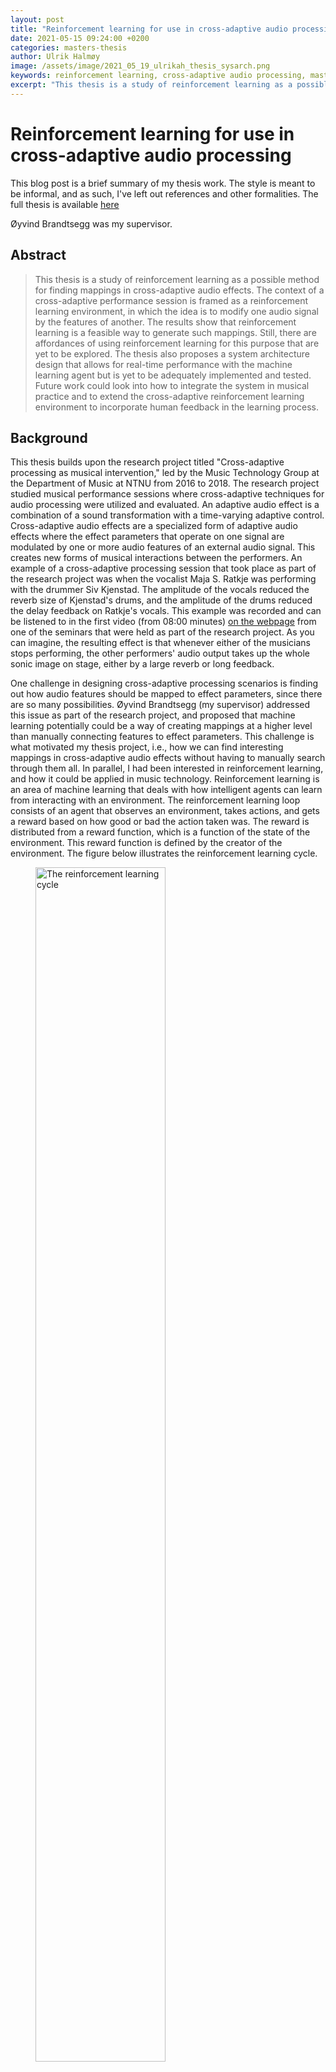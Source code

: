 ```yaml
---
layout: post
title: "Reinforcement learning for use in cross-adaptive audio processing"
date: 2021-05-15 09:24:00 +0200
categories: masters-thesis
author: Ulrik Halmøy
image: /assets/image/2021_05_19_ulrikah_thesis_sysarch.png
keywords: reinforcement learning, cross-adaptive audio processing, master's thesis
excerpt: "This thesis is a study of reinforcement learning as a possible method for finding mappings in cross-adaptive audio effects"
---
```


<!-- START OF BLOG POST -->

# Reinforcement learning for use in cross-adaptive audio processing

This blog post is a brief summary of my thesis work. The style is meant to be informal, and as such, I've left out references and other formalities. The full thesis is available [here](https://drive.google.com/file/d/1c4gfdW2NFwCx2YCYgF1CsF352vw7C8g3/view?usp=sharing)

Øyvind Brandtsegg was my supervisor.

## Abstract

> This thesis is a study of reinforcement learning as a possible method for finding mappings in cross-adaptive audio effects. The context of a cross-adaptive performance session is framed as a reinforcement learning environment, in which the idea is to modify one audio signal by the features of another. The results show that reinforcement learning is a feasible way to generate such mappings. Still, there are affordances of using reinforcement learning for this purpose that are yet to be explored. The thesis also proposes a system architecture design that allows for real-time performance with the machine learning agent but is yet to be adequately implemented and tested. Future work could look into how to integrate the system in musical practice and to extend the cross-adaptive reinforcement learning environment to incorporate human feedback in the learning process.

## Background

This thesis builds upon the research project titled "Cross-adaptive processing as musical intervention," led by the Music Technology Group at the Department of Music at NTNU from 2016 to 2018. The research project studied musical performance sessions where cross-adaptive techniques for audio processing were utilized and evaluated. An adaptive audio effect is a combination of a sound transformation with a time-varying adaptive control. Cross-adaptive audio effects are a specialized form of adaptive audio effects where the effect parameters that operate on one signal are modulated by one or more audio features of an external audio signal. This creates new forms of musical interactions between the performers. An example of a cross-adaptive processing session that took place as part of the research project was when the vocalist Maja S. Ratkje was performing with the drummer Siv Kjenstad. The amplitude of the vocals reduced the reverb size of Kjenstad's drums, and the amplitude of the drums reduced the delay feedback on Ratkje's vocals. This example was recorded and can be listened to in the first video (from 08:00 minutes) [on the webpage](http://crossadaptive.hf.ntnu.no/index.php/2017/11/05/crossadaptive-seminar-trondheim-november-2017/index.html) from one of the seminars that were held as part of the research project. As you can imagine, the resulting effect is that whenever either of the musicians stops performing, the other performers' audio output takes up the whole sonic image on stage, either by a large reverb or long feedback.

One challenge in designing cross-adaptive processing scenarios is finding out how audio features should be mapped to effect parameters, since there are so many possibilities. Øyvind Brandtsegg (my supervisor) addressed this issue as part of the research project, and proposed that machine learning potentially could be a way of creating mappings at a higher level than manually connecting features to effect parameters. This challenge is what motivated my thesis project, i.e., how we can find interesting mappings in cross-adaptive audio effects without having to manually search through them all. In parallel, I had been interested in reinforcement learning, and how it could be applied in music technology. Reinforcement learning is an area of machine learning that deals with how intelligent agents can learn from interacting with an environment. The reinforcement learning loop consists of an agent that observes an environment, takes actions, and gets a reward based on how good or bad the action taken was. The reward is distributed from a reward function, which is a function of the state of the environment. This reward function is defined by the creator of the environment. The figure below illustrates the reinforcement learning cycle.

<figure>
  <img src="/assets/image/2021_05_19_ulrikah_thesis_rl_cycle.png" alt="The reinforcement learning cycle" width="70%">
  <figcaption>The reinforcement learning cycle</figcaption>
</figure>

After some early discussions with my supervisor about what the objective for my thesis should be, we ended up with trying to use reinforcement learning to find interesting mappings in cross-adaptive audio effects. In essence, this meant that I had to develop a software that let a reinforcement learning agent learn mappings from the features of one audio signal to the effect parameters of another audio signal. Because the goal of cross-adaptive processing is to use it in a live music context, a secondary goal was to make the system useable in real-time scenarios with audio streams.

## Methods and implementation

The central part of the work in this thesis was to develop the reinforcement learning environment that was needed to bridge reinforcement learning and cross-adaptive processing. The reinforcement learning part was implemented in Python, and the digital signal processing was done in Csound. Some of the Csound code was reused from previous projects in the cross-adaptive research project, such as Øyvind Brandtsegg's [featexmod](https://github.com/Oeyvind/featexmod). The figure below illustrates the system architecture for training and live performance with the model, where the main difference is how the machine learning module communicates with the Csound rendering processes. The source code is available in [a GitHub repository](https://github.com/ulrikah/rave) for anyone who wants to have a look.

<figure>
  <img src="/assets/image/2021_05_19_ulrikah_thesis_sysarch.png" alt="System architecture showing the difference between live mode and training mode" width="70%">
  <figcaption>System architecture</figcaption>
</figure>

To be able to measure degrees of success in the project, a quantifiable objective was set: to process a source audio sample in such a way that it has the greatest possible similarity with the target audio sample. A sample of white noise was used as source, and the famous "Amen break" was used as target. The effect that was used to produce the results was a low-pass filter with additional distortion control. Even though that effect is quite versatile as a sound-shaping tool, it has obvious constraints as to how much it is capable of modifying a given sound, especially in terms of harmonic components.

The evaluation of the project consisted of evaluating results that the prototype produced according to several conditions, such as which features were used in the analysis during training, or the degree of randomness in the exploration of possible actions.

## Results

More background material would have to be provided to describe the various results produced in the thesis properly. The interested reader can look into the complete thesis linked to at the beginning of this post. However, some of the more notable results were how feature selection impacted the training of the machine learning model, and how the model generalized to new sounds.

### Source and target audio samples

The following samples were used as source and target.

**Source**: `noise.wav`

<div class="waveform" id="source"></div>

<br/>

**Target**: `amen_drum_break.wav`

<div class="waveform" id="target"></div>

<br/>

### Feature selection

**Features: `[RMS]`**

One model was trained only on the RMS values of the source and target sounds. The result sounds like this:

<div class="waveform" id="features-rms"></div>

<br/>

**Features: `[RMS, pitch, spectral centroid, spectral spread, spectral flatness, spectral flux]`**

Another model was trained with additional features. The resulting model did a lot better at representing the frequency content in the target audio sample than the prior model did.

<div class="waveform" id="features-all"></div>

<br/>

### Generalizability to new sounds

An unheard sample was used as source (instead of white noise) to test how a model trained on shaping white noise into the Amen break generalizes to new sounds.

**The new source**

<div class="waveform" id="arp_sequence"></div>

**The result**

<div class="waveform" id="all_arps_source"></div>

### Real-time

As mentioned in the abstract, designing a system that would work in live settings was a secondary goal of this project. For "live mode", the two audio streams were rendered in separate processes, communicating with the machine learning module over OSC. The overall system was built in a way that enabled sending and receiving audio features and effect parameter mappings over OSC, but I didn't find enough time to implement a proper way of synchronizing the streams. Thus, there is work that remains in synchronizing the OSC streams to be able to utilize the software in live performances.

The current implementation of live mode suffers from packets arriving at different times at the machine learning module, thus creating a sort of "jitter" in the parameter updates. The resulting output can be heard in the following audio sample (NB! this sample is very distorted, so it is advisable to reduce the volume before pressing play):

<div class="waveform" id="online"></div>

<br/>

## Conclusion and future work

This thesis investigated how a simplified version of a cross-adaptive performance scenario can be modeled as a reinforcement learning environment to create mappings in cross-adaptive audio effects. The contributions of this thesis are the research and development of an open-source system capable of creating mappings in cross-adaptive audio effects with techniques from reinforcement learning. Even though the implemented system should be considered a prototype, this thesis demonstrates that reinforcement learning is a viable technique for creating mappings in cross-adaptive audio effects. The crude implementation of asynchronous real-time inference shows that it should be feasible to use the system in real-time over OSC.

There is a lot left to be done in figuring out how the cross-adaptive environment best is brought into a performance and production context. This work would require systematic user testing. To further explore the affordances of reinforcement learning, the cross-adaptive reinforcement learning environment could be extended to incorporate human feedback in the learning process. Future work should also look into the generalizability of the results by combining other effects and feature extractors.

<!-- END OF BLOG POST -->

<style>

.btn {
  color: #fff;
  background-color: #2c3e50;
  border-color: #2c3e50;

  border: 1px solid transparent;
  padding: .375rem .75rem;
  font-size: 1rem;
  border-radius: .25rem;
  transition: color .15s ease-in-out,background-color .15s ease-in-out,border-color .15s ease-in-out,box-shadow .15s ease-in-out;
}

/* Darker background on mouse-over */
.btn:hover {
  background-color: RoyalBlue;

}

button:not(:disabled) {
  cursor: pointer;
}

code {
  color: #e83e8c;
  /* word-wrap: break-word; */
}

.waveform {
  display: flex;
  flex-direction: column;
  width: 90%;
  margin: auto;
}

</style>

<!-- external lib used to display waveforms -->
<!-- <script src="https://unpkg.com/wavesurfer.js"></script> -->
<script src="https://unpkg.com/wavesurfer.js@5.0.1/dist/wavesurfer.js"></script>

<script>

const audioSamples = [
    // source and target
    {
        path: "https://ulrikah.no/thesis/audio/noise_5s.wav",
        anchor: "source",
        color: "#ffa600",
        alert: false,
    },
    {
        path: "https://ulrikah.no/thesis/audio/amen_5s.wav",
        anchor: "target",
        color: "#328d78",
        alert: false,
    },
    // feature selection
    {
        path: "https://ulrikah.no/thesis/audio/rms_1000iters.wav",
        anchor: "features-rms",
        color: "#D93821",
        alert: false,
    },
    {
        path: "https://ulrikah.no/thesis/audio/all_1000iters.wav",
        anchor: "features-all",
        color: "#1869ca",
        alert: false,
    },
    // // real-time
    // {
    //     path: "https://ulrikah.no/thesis/audio/all_1000iters.wav",
    //     anchor: "offline",
    //     color: "blue",
    //     alert: false,
    // },
    {
        path: "https://ulrikah.no/thesis/audio/live_inference.wav",
        anchor: "online",
        color: "red",
        alert: true,
    },
    // generalizability
    {
        path: "https://ulrikah.no/thesis/audio/arp_sequence.wav",
        anchor: "arp_sequence",
        color: "#D57EBE",
        alert: false,
    },
    // {
    //     path: "https://ulrikah.no/thesis/audio/drum_beat_80s.wav",
    //     anchor: "drum_beat_80s",
    //     color: "#85584E",
    //     alert: false,
    // },
    // {
    //     path: "https://ulrikah.no/thesis/audio/all_1000iters_80s_target.wav",
    //     anchor: "all_80s_target",
    //     color: "#7F7F7F",
    //     alert: false,
    // },
    {
        path: "https://ulrikah.no/thesis/audio/all_1000iters_arps_source.wav",
        anchor: "all_arps_source",
        color: "#BDBC45",
        alert: false,
    },
    // {
    //     path: "https://ulrikah.no/thesis/audio/arps_80s.wav",
    //     anchor: "arp_80s",
    //     color: "#56BBCC",
    //     alert: false,
    // },
];

const addPlayText = (sample) => "Play" + (sample.alert ? "  ⚠️" : "");

audioSamples.forEach((sample) => {
    const id = sample.anchor;
    const waveformDiv = document.querySelector("#" + id);

    const playButton = document.createElement("button");
    playButton.id = "button-" + id;
    playButton.style.margin = "auto";
    playButton.classList = "btn btn-primary";
    playButton.innerText = "Play";

    const wavesurfer = WaveSurfer.create({
        container: "#" + id,
        mediaControls: true,
        height: 64,
        waveColor: sample.color,
    });
    wavesurfer.load(sample.path);
    wavesurfer.once("ready", () => {
        waveformDiv.appendChild(playButton);
        playButton.onclick = () => {
            wavesurfer.playPause();
            if (playButton.innerText.startsWith("Pause")) {
                playButton.innerText = "Play";
            } else if (playButton.innerText.startsWith("Play")) {
                playButton.innerText = "Pause";
            }
        };
    });
    wavesurfer.once("finish", () => {
        playButton.innerText = "Play";
    });
});

</script>
